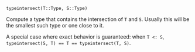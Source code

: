 ```
typeintersect(T::Type, S::Type)
```

Compute a type that contains the intersection of `T` and `S`. Usually this will be the smallest such type or one close to it.

A special case where exact behavior is guaranteed: when `T <: S`, `typeintersect(S, T) == T == typeintersect(T, S)`.
